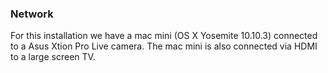 ### Network

For this installation we have a mac mini (OS X Yosemite 10.10.3) connected to a Asus Xtion Pro Live camera. The mac mini is also connected via HDMI to a large screen TV. 